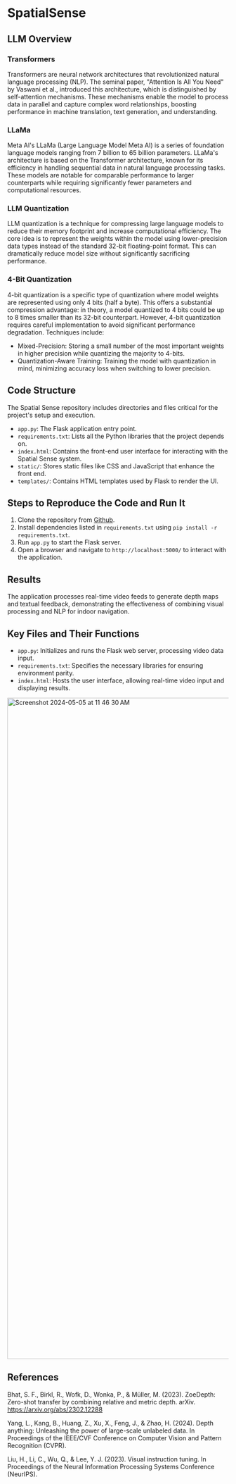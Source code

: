 # SpatialSense

## LLM Overview

### Transformers
Transformers are neural network architectures that revolutionized natural language processing (NLP). The seminal paper, "Attention Is All You Need" by Vaswani et al., introduced this architecture, which is distinguished by self-attention mechanisms. These mechanisms enable the model to process data in parallel and capture complex word relationships, boosting performance in machine translation, text generation, and understanding.

### LLaMa

Meta AI's LLaMa (Large Language Model Meta AI) is a series of foundation language models ranging from 7 billion to 65 billion parameters.  LLaMa's architecture is based on the Transformer architecture, known for its efficiency in handling sequential data in natural language processing tasks.  These models are notable for comparable performance to larger counterparts while requiring significantly fewer parameters and computational resources.

### LLM Quantization

LLM quantization is a technique for compressing large language models to reduce their memory footprint and increase computational efficiency. The core idea is to represent the weights within the model using lower-precision data types instead of the standard 32-bit floating-point format. This can dramatically reduce model size without significantly sacrificing performance.

### 4-Bit Quantization

4-bit quantization is a specific type of quantization where model weights are represented using only 4 bits (half a byte). This offers a substantial compression advantage: in theory, a model quantized to 4 bits could be up to 8 times smaller than its 32-bit counterpart. However, 4-bit quantization requires careful implementation to avoid significant performance degradation.  Techniques include:

- Mixed-Precision: Storing a small number of the most important weights in higher precision while quantizing the majority to 4-bits.
- Quantization-Aware Training: Training the model with quantization in mind, minimizing accuracy loss when switching to lower precision.

## Code Structure
The Spatial Sense repository includes directories and files critical for the project's setup and execution.

- `app.py`: The Flask application entry point.
- `requirements.txt`: Lists all the Python libraries that the project depends on.
- `index.html`: Contains the front-end user interface for interacting with the Spatial Sense system.
- `static/`: Stores static files like CSS and JavaScript that enhance the front end.
- `templates/`: Contains HTML templates used by Flask to render the UI.
  
## Steps to Reproduce the Code and Run It
1. Clone the repository from [Github](https://github.com/kabir12345/SpatialSenseWeb).
2. Install dependencies listed in `requirements.txt` using `pip install -r requirements.txt`.
3. Run `app.py` to start the Flask server.
4. Open a browser and navigate to `http://localhost:5000/` to interact with the application.


## Results
The application processes real-time video feeds to generate depth maps and textual feedback, demonstrating the effectiveness of combining visual processing and NLP for indoor navigation.

## Key Files and Their Functions
- `app.py`: Initializes and runs the Flask web server, processing video data input.
- `requirements.txt`: Specifies the necessary libraries for ensuring environment parity.
- `index.html`: Hosts the user interface, allowing real-time video input and displaying results.

<img width="1502" alt="Screenshot 2024-05-05 at 11 46 30 AM" src="https://github.com/kabir12345/SpatialSenseWeb/assets/18241637/2a6dac8d-3fbf-437c-9956-6a031a2cc367">

## References

  Bhat, S. F., Birkl, R., Wofk, D., Wonka, P., & Müller, M. (2023). ZoeDepth: Zero-shot transfer by combining relative and metric depth. arXiv. https://arxiv.org/abs/2302.12288
  
  Yang, L., Kang, B., Huang, Z., Xu, X., Feng, J., & Zhao, H. (2024). Depth anything: Unleashing the power of large-scale unlabeled data. In Proceedings of the IEEE/CVF Conference on Computer Vision and Pattern Recognition (CVPR).
  
  Liu, H., Li, C., Wu, Q., & Lee, Y. J. (2023). Visual instruction tuning. In Proceedings of the Neural Information Processing Systems Conference (NeurIPS).
